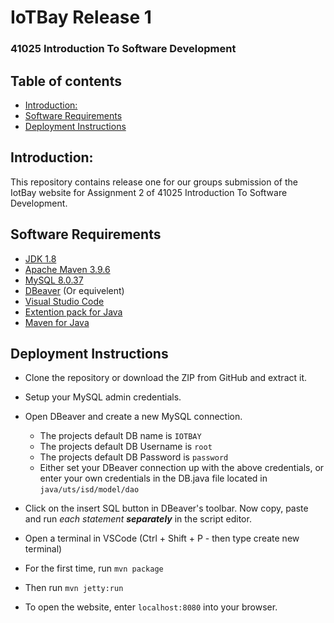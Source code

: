 # IoTBay Release 1
### 41025 Introduction To Software Development

## Table of contents
  - [Introduction:](#introduction)
  - [Software Requirements](#software-requirements)
  - [Deployment Instructions](#deployment-instructions)

## Introduction:
This repository contains release one for our groups submission of the IotBay website for Assignment 2 of 41025 Introduction To Software Development.


## Software Requirements
- [JDK 1.8](https://www.oracle.com/au/java/technologies/javase/javase8-archive-downloads.html) 
- [Apache Maven 3.9.6](https://maven.apache.org/download.cgi)
- [MySQL 8.0.37](https://dev.mysql.com/downloads/windows/installer/8.0.html)
- [DBeaver](https://dbeaver.io/download/) (Or equivelent)
- [Visual Studio Code](https://code.visualstudio.com/)
- [Extention pack for Java](https://marketplace.visualstudio.com/items?itemName=vscjava.vscode-java-pack)
- [Maven for Java](https://marketplace.visualstudio.com/items?itemName=vscjava.vscode-maven)

## Deployment Instructions
- Clone the repository or download the ZIP from GitHub and extract it.
- Setup your MySQL admin credentials.
- Open DBeaver and create a new MySQL connection.
  - The projects default DB name is `IOTBAY`
  - The projects default DB Username is `root`
  - The projects default DB Password is `password`
  - Either set your DBeaver connection up with the above credentials, or enter your own credentials in the DB.java file located in `java/uts/isd/model/dao`

- Click on the insert SQL button in DBeaver's toolbar. Now copy, paste and run *each statement **separately*** in the script editor.

- Open a terminal in VSCode (Ctrl + Shift + P - then type create new terminal)
- For the first time, run `mvn package`
- Then run `mvn jetty:run`
- To open the website, enter `localhost:8080` into your browser.
